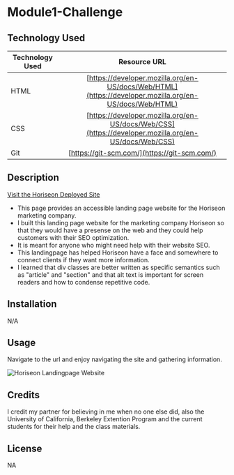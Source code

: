 # Module1-Challenge

## Technology Used 

| Technology Used         | Resource URL           | 
| ------------- |:-------------:| 
| HTML    | [https://developer.mozilla.org/en-US/docs/Web/HTML](https://developer.mozilla.org/en-US/docs/Web/HTML) | 
| CSS     | [https://developer.mozilla.org/en-US/docs/Web/CSS](https://developer.mozilla.org/en-US/docs/Web/CSS)      |   
| Git | [https://git-scm.com/](https://git-scm.com/)     |    


## Description

[Visit the Horiseon Deployed Site](https://gypsyboho.github.io/Module1-Challenge/)

- This page provides an accessible landing page website for the Horiseon marketing company.
- I built this landing page website for the marketing company Horiseon so that they would have a presense on the web and they could help customers with their SEO optimization.
- It is meant for anyone who might need help with their website SEO. 
- This landingpage has helped Horiseon have a face and somewhere to connect clients if they want more information.
- I learned that div classes are better written as specific semantics such as "article" and "section" and that alt text is important for screen readers and how to condense repetitive code.

## Installation

N/A

## Usage

Navigate to the url and enjoy navigating the site and gathering information.

![Horiseon Landingpage Website](./assets/images/Horiseon-Website-Challenges-Module1-Challenge-index-html-2023-06-22-21_47_30.png)

## Credits

I credit my partner for believing in me when no one else did, also the University of California, Berkeley Extention Program and the current students for their help and the class materials.

## License

NA